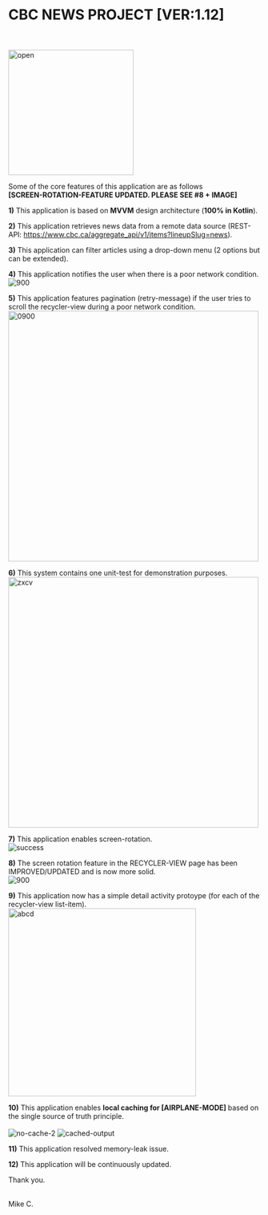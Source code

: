# CBC NEWS PROJECT [VER:1.12]
<br />
<br />

<img width="250" alt="open" src="https://user-images.githubusercontent.com/26533575/162662396-a9828382-de17-4f2e-a59f-a1ab2aafae8e.png">

Some of the core features of this application are as follows <b> </br> [SCREEN-ROTATION-FEATURE UPDATED. PLEASE SEE #8 + IMAGE] </b> <br />

<b>1)</b> This application is based on <b>MVVM</b> design architecture (<b>100% in Kotlin</b>).

<b>2)</b> This application retrieves news data from a remote data source (REST-API: https://www.cbc.ca/aggregate_api/v1/items?lineupSlug=news).   

<b>3)</b> This application can filter articles using a drop-down menu (2 options but can be extended).

<b>4)</b> This application notifies the user when there is a poor network condition. <br/>
![900](https://user-images.githubusercontent.com/26533575/163062821-44af3d46-13d1-4eaf-8e46-99a0b503a99b.jpg)

<b>5)</b> This application features pagination (retry-message) if the user tries to scroll the recycler-view during a poor network condition. <br/>
<img width="500" alt="0900" src="https://user-images.githubusercontent.com/26533575/163632584-24ecbf15-d9d2-4394-b490-633f8169283a.png">

<b>6)</b> This system contains one unit-test for demonstration purposes. <br/>
<img width="500" alt="zxcv" src="https://user-images.githubusercontent.com/26533575/163466906-462057bb-f385-46e3-a917-0b56d43514e7.png">

<b>7)</b> This application enables screen-rotation.<br />
![success](https://user-images.githubusercontent.com/26533575/162662500-9f0e0880-023a-4bc8-be00-3e615f5a5bf4.jpg)

<b>8)</b> The screen rotation feature in the RECYCLER-VIEW page has been IMPROVED/UPDATED and is now more solid. <br />
![900](https://user-images.githubusercontent.com/26533575/162882143-3751a192-4d55-400d-afda-65ffb1e187c4.jpg)

<b>9)</b> This application now has a simple detail activity protoype (for each of the recycler-view list-item). <br />
<img width="375" alt="abcd" src="https://user-images.githubusercontent.com/26533575/163453557-5ef659ec-5622-4ead-ad3d-a49152da53da.png">

<b>10)</b> This application enables <b> local caching for <b>[AIRPLANE-MODE]</b> </b> based on the single source of truth principle. </br> <br/>
![no-cache-2](https://user-images.githubusercontent.com/26533575/163064088-bb69bad3-9151-43ae-9215-6a2ddd51099a.jpg) 
![cached-output](https://user-images.githubusercontent.com/26533575/163064090-131d093e-8381-4454-8ca9-e9e6a0818a66.jpg) 

<b>11)</b> This application resolved memory-leak issue. </br>

<b>12)</b> This application will be continuously updated. </br> 

Thank you. <br /> <br />



Mike C.  
